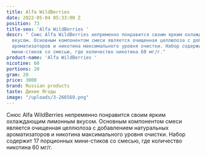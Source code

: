 ```yaml
---
title: Alfa WildBerries
date: 2022-05-04 05:33:00 Z
position: 73
title-seo: 'Alfa WildBerries '
descr: " Снюс Alfa WildBerries непременно понравится своим ярким охлаждающим лимонным
  вкусом. Основным компонентом смеси является очищенная целлюлоза с добавлением натуральных
  ароматизаторов и никотина максимального уровня очистки. Набор содержит 17 порционных
  мини-стиков со смесью, где количество никотина 60 мг/г."
product-name: 'Alfa WildBerries '
nicotine: 60
portions: 20
gram: 20
price: 3000
brand: Russian products
taste: Дикие Ягоды
image: "/uploads/3-266569.png"
---
```


 Снюс Alfa WildBerries непременно понравится своим ярким охлаждающим лимонным вкусом. Основным компонентом смеси является очищенная целлюлоза с добавлением натуральных ароматизаторов и никотина максимального уровня очистки. Набор содержит 17 порционных мини-стиков со смесью, где количество никотина 60 мг/г.